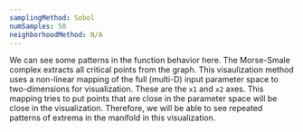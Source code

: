 ```yaml
---
samplingMethod: Sobol
numSamples: 50
neighborhoodMethod: N/A
---
```


We can see some patterns in the function behavior here. The Morse-Smale complex
extracts all critical points from the graph. This visaulization method uses a
non-linear mapping of the full (multi-D) input parameter space to
two-dimensions for visualization. These are the `x1` and `x2` axes. This
mapping tries to put points that are close in the parameter space will be close
in the visualization. Therefore, we will be able to see repeated patterns of
extrema in the manifold in this visualization.


